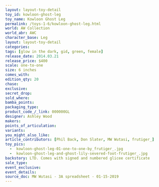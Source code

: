 ```yaml
---
layout: layout-toy-detail 
toy_id: kowloon-ghost-leg
toy_name: Kowloon Ghost Leg
permalink: /toys-1-6/kowloon-ghost-leg.html
world: AW Collection
world_abr: AWC
character_base: Leg
layout: layout-toy-detail
categories: 
tags: [glow in the dark, gid, green, female]
release_date: 2014.03.21
release_price: $400 
scale: one-to-one
size: 6 inches
comes_with: 
edition_qty: 20
chase: 
exclusive: 
secret_drop: 
sold_where: 
bamba_points: 
packaging_type: 
product_code_/_link: 000000GL
designer: Ashley Wood
makers: 
points_of_articulation: 
variants: 
you_might_also_like: 
article_contributors: [Phil Back, Don Slater, MW Wutasi, frutiger_]
toy_pics: 
  -  kowloon-ghost-leg-01-one-to-one-by_frutiger_.jpg
  -  kowloon-ghost-leg-and-ghost-lily-severed-foot-frutiger_.jpg
backstory: LTD. Comes with signed and numbered glicee certificate
sale_type: 
event_exclusive: 
event_details: 
source_doc: MW Wutasi - 3A spreadsheet - 01-15-2019
---
```

